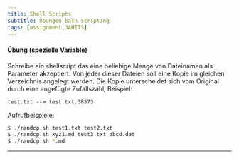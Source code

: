 ```yaml
---
title: Shell Scripts
subtitle: Übungen bash scripting
tags: [assignment,3AHITS]
---
```


#### Übung (spezielle Variable)

Schreibe ein shellscript das eine beliebige Menge von Dateinamen als Parameter akzeptiert. Von jeder dieser Dateien soll eine Kopie im gleichen Verzeichnis angelegt werden. Die Kopie unterscheidet sich vom Original durch eine angefügte Zufallszahl, Beispiel:

```
test.txt --> test.txt.38573
```

Aufrufbeispiele:

```sh
$ ./randcp.sh test1.txt test2.txt
$ ./randcp.sh xyz1.md test3.txt abcd.dat
$ ./randcp.sh *.md
```

---


